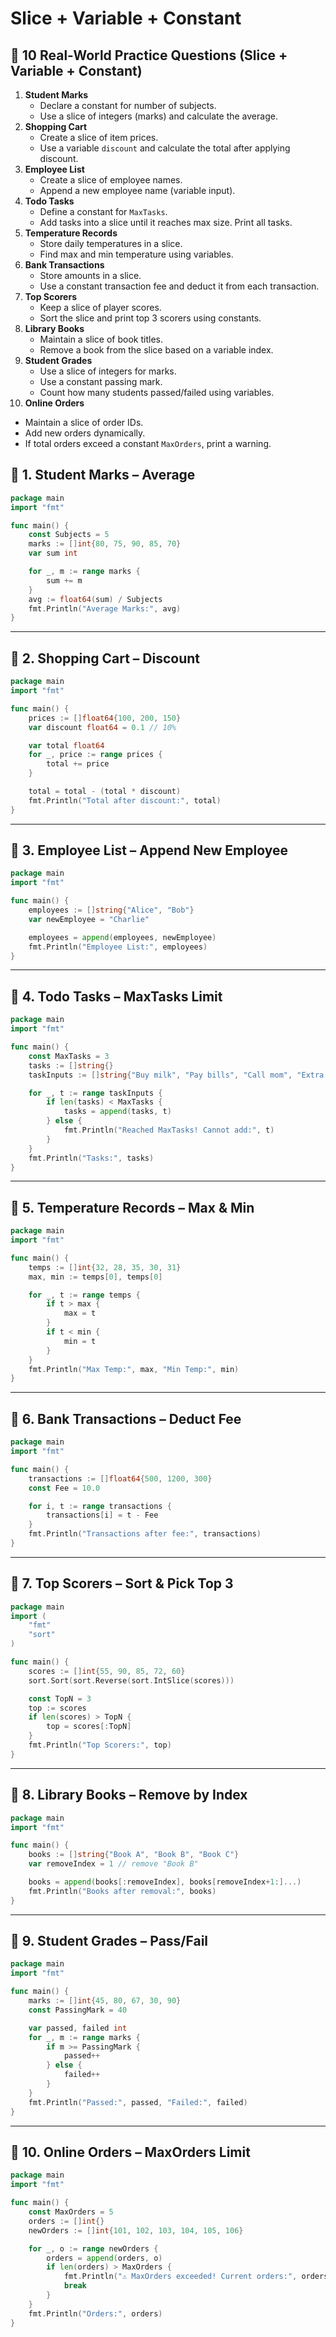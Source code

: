# Slice + Variable + Constant

## 🔹 10 Real-World Practice Questions (Slice + Variable + Constant)

1. **Student Marks**
    - Declare a constant for number of subjects.
    - Use a slice of integers (marks) and calculate the average.
2. **Shopping Cart**
    - Create a slice of item prices.
    - Use a variable `discount` and calculate the total after applying discount.
3. **Employee List**
    - Create a slice of employee names.
    - Append a new employee name (variable input).
4. **Todo Tasks**
    - Define a constant for `MaxTasks`.
    - Add tasks into a slice until it reaches max size. Print all tasks.
5. **Temperature Records**
    - Store daily temperatures in a slice.
    - Find max and min temperature using variables.
6. **Bank Transactions**
    - Store amounts in a slice.
    - Use a constant transaction fee and deduct it from each transaction.
7. **Top Scorers**
    - Keep a slice of player scores.
    - Sort the slice and print top 3 scorers using constants.
8. **Library Books**
    - Maintain a slice of book titles.
    - Remove a book from the slice based on a variable index.
9. **Student Grades**
    - Use a slice of integers for marks.
    - Use a constant passing mark.
    - Count how many students passed/failed using variables.
10. **Online Orders**
- Maintain a slice of order IDs.
- Add new orders dynamically.
- If total orders exceed a constant `MaxOrders`, print a warning.

## 🔹 1. Student Marks – Average

```go
package main
import "fmt"

func main() {
    const Subjects = 5
    marks := []int{80, 75, 90, 85, 70}
    var sum int

    for _, m := range marks {
        sum += m
    }
    avg := float64(sum) / Subjects
    fmt.Println("Average Marks:", avg)
}

```

---

## 🔹 2. Shopping Cart – Discount

```go
package main
import "fmt"

func main() {
    prices := []float64{100, 200, 150}
    var discount float64 = 0.1 // 10%

    var total float64
    for _, price := range prices {
        total += price
    }

    total = total - (total * discount)
    fmt.Println("Total after discount:", total)
}

```

---

## 🔹 3. Employee List – Append New Employee

```go
package main
import "fmt"

func main() {
    employees := []string{"Alice", "Bob"}
    var newEmployee = "Charlie"

    employees = append(employees, newEmployee)
    fmt.Println("Employee List:", employees)
}

```

---

## 🔹 4. Todo Tasks – MaxTasks Limit

```go
package main
import "fmt"

func main() {
    const MaxTasks = 3
    tasks := []string{}
    taskInputs := []string{"Buy milk", "Pay bills", "Call mom", "Extra task"}

    for _, t := range taskInputs {
        if len(tasks) < MaxTasks {
            tasks = append(tasks, t)
        } else {
            fmt.Println("Reached MaxTasks! Cannot add:", t)
        }
    }
    fmt.Println("Tasks:", tasks)
}

```

---

## 🔹 5. Temperature Records – Max & Min

```go
package main
import "fmt"

func main() {
    temps := []int{32, 28, 35, 30, 31}
    max, min := temps[0], temps[0]

    for _, t := range temps {
        if t > max {
            max = t
        }
        if t < min {
            min = t
        }
    }
    fmt.Println("Max Temp:", max, "Min Temp:", min)
}

```

---

## 🔹 6. Bank Transactions – Deduct Fee

```go
package main
import "fmt"

func main() {
    transactions := []float64{500, 1200, 300}
    const Fee = 10.0

    for i, t := range transactions {
        transactions[i] = t - Fee
    }
    fmt.Println("Transactions after fee:", transactions)
}

```

---

## 🔹 7. Top Scorers – Sort & Pick Top 3

```go
package main
import (
    "fmt"
    "sort"
)

func main() {
    scores := []int{55, 90, 85, 72, 60}
    sort.Sort(sort.Reverse(sort.IntSlice(scores)))

    const TopN = 3
    top := scores
    if len(scores) > TopN {
        top = scores[:TopN]
    }
    fmt.Println("Top Scorers:", top)
}

```

---

## 🔹 8. Library Books – Remove by Index

```go
package main
import "fmt"

func main() {
    books := []string{"Book A", "Book B", "Book C"}
    var removeIndex = 1 // remove "Book B"

    books = append(books[:removeIndex], books[removeIndex+1:]...)
    fmt.Println("Books after removal:", books)
}

```

---

## 🔹 9. Student Grades – Pass/Fail

```go
package main
import "fmt"

func main() {
    marks := []int{45, 80, 67, 30, 90}
    const PassingMark = 40

    var passed, failed int
    for _, m := range marks {
        if m >= PassingMark {
            passed++
        } else {
            failed++
        }
    }
    fmt.Println("Passed:", passed, "Failed:", failed)
}

```

---

## 🔹 10. Online Orders – MaxOrders Limit

```go
package main
import "fmt"

func main() {
    const MaxOrders = 5
    orders := []int{}
    newOrders := []int{101, 102, 103, 104, 105, 106}

    for _, o := range newOrders {
        orders = append(orders, o)
        if len(orders) > MaxOrders {
            fmt.Println("⚠️ MaxOrders exceeded! Current orders:", orders)
            break
        }
    }
    fmt.Println("Orders:", orders)
}

```